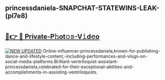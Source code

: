 ## princessdaniela-SNAPCHAT-STATEWINS-LEAK-(pl7e8)


# <h2><a href="https://mediaupload.pro?-20M">🔗👉 🔴 Private-P𝚑ot𝚘𝚜-V𝚒d𝚎o</a></h2>

[![NEW UPDATED](https://i.imgur.com/0qMVB7G.gif)](https://mediaupload.pro?-20M)
Online-influencer-princessdaniela,known-for-publishing-dance-and-lifestyle-content,-including-performances-and-vlogs-on-social-media-platforms.Brilliant-ventriloquist-assistant-princessdaniela,celebrated-for-their-exceptional-abilities-and-accomplishments-in-assisting-ventriloquists.  
